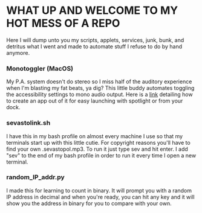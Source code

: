 # WHAT UP AND WELCOME TO MY HOT MESS OF A REPO

Here I will dump unto you my scripts, applets, services, junk, bunk, and detritus what I went and made to automate stuff I refuse to do by hand anymore.

### Monotoggler (MacOS)

My P.A. system doesn't do stereo so I miss half of the auditory experience when I'm blasting my fat beats, ya dig? This little buddy automates toggling the accessibility settings to mono audio output. Here is a [link](https://apple.stackexchange.com/questions/8299/how-do-i-make-an-applescript-file-into-a-mac-app) detailing how to create an app out of it for easy launching with spotlight or from your dock.

### sevastolink.sh

I have this in my bash profile on almost every machine I use so that my terminals start up with this little cutie. For copyright reasons you'll have to find your own .sevastopol.mp3. To run it just type sev and hit enter. I add "sev" to the end of my bash profile in order to run it every time I open a new terminal.

### random_IP_addr.py

I made this for learning to count in binary. It will prompt you with a random IP address in decimal and when you're ready, you can hit any key and it will show you the address in binary for you to compare with your own.
